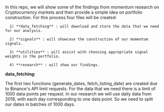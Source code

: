 In this repo, we will show some of the findings from momentum research on Cryptocurrency markets and then provide a simple idea on portfolio construction.
For this process four files will be created:

      1) **data_fetching** : will download and store the data that we need for our analysis.
      
      2) **signals** : will showcase the construction of our momentum signals.
      
      3) **utilities** : will assist with choosing appropriate signal weights in the portfolio.
      
      4) **research** : will show our findings.


**data_fetching:**

The first two functions (generate_dates, fetch_listing_date) are created due to Binance's API limit requests. For the data that we need there is a limit of 1000 data points per request.
In our research we will use daily data from 2018, with each day corresponding to one data point. So we need to split our dates in batches of 1000 days.
